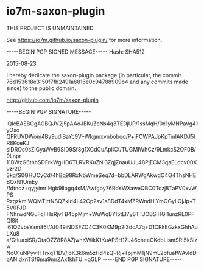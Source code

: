 io7m-saxon-plugin
=================

THIS PROJECT IS UNMAINTAINED.

See https://io7m.github.io/saxon-plugin/ for more information.

-----BEGIN PGP SIGNED MESSAGE-----
Hash: SHA512

2015-08-23

I hereby dedicate the saxon-plugin package (in particular, the commit
76d153618e3150f7fb2491a6816e0c94788909b4 and any commits made since)
to the public domain.

  http://github.com/io7m/saxon-plugin

-----BEGIN PGP SIGNATURE-----

iQIcBAEBCgAGBQJV2j5pAAoJEKuZeNs4q3TEDjUP/1ssMqH/0x1yMNPaVg41yOso
QFRUVDWom4By9udiBaYc9V+Wkgmxvnbobqo/P+jFCWPAJpKpTmlAKDJ5lR8KceKJ
slDROc0sZiGyaWvB9SID9Sf8g1XCdCuAplXX/TUGMIWhCz/9LmkcS2OF0B/9Lnpr
11BWzG6thhSDFrkWgHD6TLRVRKuZNi3ZqjZnauUJL48PjECM3qaELdcv00Xvzr2D
3kq/S0GHUCyCd/4hBq98RxNbWmeSeq7d+bbDLARWgAkwdO4G4ThsNHEBQxN1UmEy
/fdtnoz+qyjyimrIHgb9llogq4sM/Awfgoy76RoYWXaweQBC0Tczj8TaPV0xvWPS
RzgzkmlWQMTjrtNSQZkId4L42Cp2sv1a8DdT4xMZRWndHlYmOGyLOjJp+T5V0FJD
FNhrwdNGuFqFHsRjvTB45pMjm+WuWqBYI5tEl7y8TTJOBSlHGl1unzRL0PFQl8it
i61Q2vbsYam86I/Af049iNDSFZO4C3K0KM9p2i3doA7q+D1CRkEGzkxGhhAuLXu8
a/GtiuaxiSR/OtaOZZ8R8A7jwhKWikK1KuAPSH17u46cneeCKdbLismSRI5kSizw
NoO1uNPyviHTrxqT1DV/joK3k6m5zHd4zQPRj+TpjmM1jN9mL2pfuafWAvldDbAN
dxnTSf6ma9mrZAx1khTU
=qGLP
-----END PGP SIGNATURE-----

